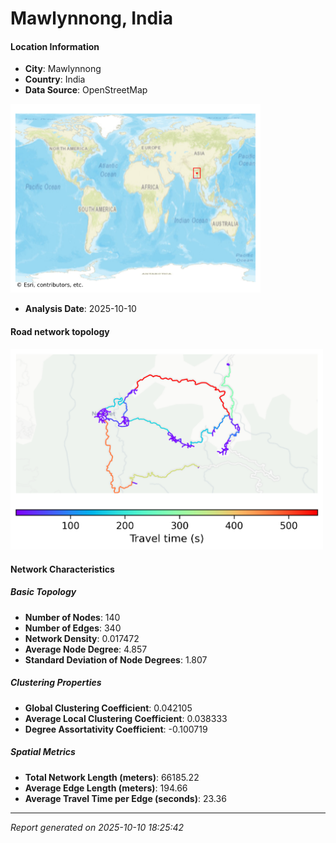 # Mawlynnong, India

#### Location Information

- **City**: Mawlynnong
- **Country**: India
- **Data Source**: OpenStreetMap
<img src="Mawlynnong_location.png" alt="Mawlynnong Location Map" width="400" />

- **Analysis Date**: 2025-10-10

#### Road network topology

<img src="Mawlynnong_network_map.png" alt="Mawlynnong Road Network Map" width="500"/>

#### Network Characteristics

##### Basic Topology

- **Number of Nodes**: 140
- **Number of Edges**: 340
- **Network Density**: 0.017472
- **Average Node Degree**: 4.857
- **Standard Deviation of Node Degrees**: 1.807

##### Clustering Properties

- **Global Clustering Coefficient**: 0.042105
- **Average Local Clustering Coefficient**: 0.038333
- **Degree Assortativity Coefficient**: -0.100719

##### Spatial Metrics

- **Total Network Length (meters)**: 66185.22
- **Average Edge Length (meters)**: 194.66
- **Average Travel Time per Edge (seconds)**: 23.36

---
*Report generated on 2025-10-10 18:25:42*
